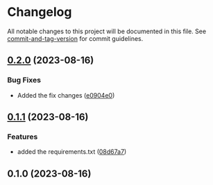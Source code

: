 # Changelog

All notable changes to this project will be documented in this file. See [commit-and-tag-version](https://github.com/absolute-version/commit-and-tag-version) for commit guidelines.

## [0.2.0](https://github.com/deenukhan/python-learning/compare/v0.1.1...v0.2.0) (2023-08-16)


### Bug Fixes

* Added the fix changes ([e0904e0](https://github.com/deenukhan/python-learning/commit/e0904e078cb94915821ac0a365f0fe86417121f9))

## [0.1.1](https://github.com/deenukhan/python-learning/compare/v0.1.0...v0.1.1) (2023-08-16)


### Features

* added the requirements.txt ([08d67a7](https://github.com/deenukhan/python-learning/commit/08d67a78c7da551ae2fde45d086b3b115a79b009))

## 0.1.0 (2023-08-16)
